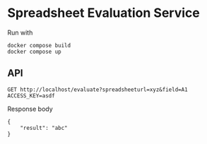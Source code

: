 # Spreadsheet Evaluation Service

Run with 
```
docker compose build
docker compose up
```

## API
```
GET http://localhost/evaluate?spreadsheeturl=xyz&field=A1
ACCESS_KEY=asdf
```
Response body
```
{
    "result": "abc"
}
```